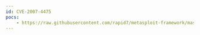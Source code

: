 ```yaml
---
id: CVE-2007-4475
pocs:
    - https://raw.githubusercontent.com/rapid7/metasploit-framework/master/modules/exploits/windows/browser/sapgui_saveviewtosessionfile.rb
---
```

